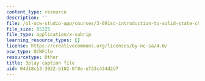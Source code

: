 ```yaml
---
content_type: resource
description: ''
file: /ol-ocw-studio-app/courses/3-091sc-introduction-to-solid-state-chemistry-fall-2010/04d18c133922b1020f8ee733c434d2d7_h1dWUja7_5A.srt
file_size: 85225
file_type: application/x-subrip
learning_resource_types: []
license: https://creativecommons.org/licenses/by-nc-sa/4.0/
ocw_type: OCWFile
resourcetype: Other
title: 3play caption file
uid: 04d18c13-3922-b102-0f8e-e733c434d2d7
---
```

